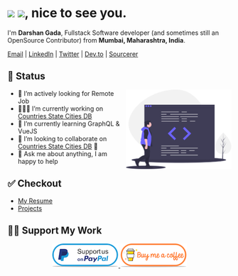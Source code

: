<h1>
  <img src="https://emojis.slackmojis.com/emojis/images/1531849430/4246/blob-sunglasses.gif?1531849430" width="30"/> <img src="https://www.ombrecraft.com/images/2.gif" width="70"/>, nice to see you.
</h1>

<p>I'm <b>Darshan Gada</b>, Fullstack Software developer (and sometimes still an OpenSource Contributor) from <b>Mumbai, Maharashtra, India</b>. </p>

[Email](mailto:gadadarshan@gmail.com?subject=%5BGitHub%5D%20%F0%9F%94%A5Contact&body=Hello%20Darshan%2C%0D%0A%0D%0AI've%20seen%20your%20Github%20Profile%2C%20I%20want%20to) | [LinkedIn](https://linkedin.com/in/dr5hn) | [Twitter](https://twitter.com/dr5hn) | [Dev.to](https://dev.to/dr5hn) | [Sourcerer](https://sourcerer.io/dr5hn)

<!-- Talking about you -->
## 📃 Status

<!-- Any image aligned to the right. Beware the width -->
<img width="47%" align="right" alt="Github" src="https://raw.githubusercontent.com/dr5hn/dr5hn/main/.github/resources/code-review.svg" />

- 🔎 I’m actively looking for Remote Job
- 👨🏻‍💻 I’m currently working on [Countries State Cities DB](https://github.com/dr5hn/countries-states-cities-database)
- 🌱 I’m currently learning GraphQL & VueJS
- 👯 I’m looking to collaborate on [Countries State Cities DB](https://github.com/dr5hn/countries-states-cities-database) 🤝
- 💬 Ask me about anything, I am happy to help

## ✅ Checkout
- [My Resume](https://github.com/dr5hn/resume)
- [Projects](https://github.com/dr5hn/resume/blob/main/projects.md)

## 🙋‍♂️ Support My Work
<p align="center">
  <a href="https://www.paypal.me/dr5hn" target="_blank">
      <img width="150" alt="Donate with Paypal" src="https://raw.githubusercontent.com/dr5hn/dr5hn/main/.github/resources/support-paypal.png"/>
  </a>
  <a href="https://ko-fi.com/dr5hn" target="_blank">
      <img width="150" alt="Buy me a coffee" src="https://raw.githubusercontent.com/dr5hn/dr5hn/main/.github/resources/support-buy-coffee.png"/>
  </a>
</p>

<!--
**dr5hn/dr5hn** is a ✨ _special_ ✨ repository because its `README.md` (this file) appears on your GitHub profile.
-->
